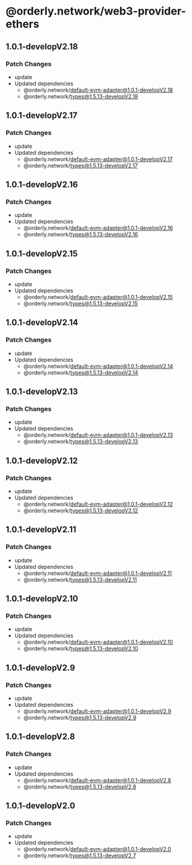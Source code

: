 # @orderly.network/web3-provider-ethers

## 1.0.1-developV2.18

### Patch Changes

- update
- Updated dependencies
  - @orderly.network/default-evm-adapter@1.0.1-developV2.18
  - @orderly.network/types@1.5.13-developV2.18

## 1.0.1-developV2.17

### Patch Changes

- update
- Updated dependencies
  - @orderly.network/default-evm-adapter@1.0.1-developV2.17
  - @orderly.network/types@1.5.13-developV2.17

## 1.0.1-developV2.16

### Patch Changes

- update
- Updated dependencies
  - @orderly.network/default-evm-adapter@1.0.1-developV2.16
  - @orderly.network/types@1.5.13-developV2.16

## 1.0.1-developV2.15

### Patch Changes

- update
- Updated dependencies
  - @orderly.network/default-evm-adapter@1.0.1-developV2.15
  - @orderly.network/types@1.5.13-developV2.15

## 1.0.1-developV2.14

### Patch Changes

- update
- Updated dependencies
  - @orderly.network/default-evm-adapter@1.0.1-developV2.14
  - @orderly.network/types@1.5.13-developV2.14

## 1.0.1-developV2.13

### Patch Changes

- update
- Updated dependencies
  - @orderly.network/default-evm-adapter@1.0.1-developV2.13
  - @orderly.network/types@1.5.13-developV2.13

## 1.0.1-developV2.12

### Patch Changes

- update
- Updated dependencies
  - @orderly.network/default-evm-adapter@1.0.1-developV2.12
  - @orderly.network/types@1.5.13-developV2.12

## 1.0.1-developV2.11

### Patch Changes

- update
- Updated dependencies
  - @orderly.network/default-evm-adapter@1.0.1-developV2.11
  - @orderly.network/types@1.5.13-developV2.11

## 1.0.1-developV2.10

### Patch Changes

- update
- Updated dependencies
  - @orderly.network/default-evm-adapter@1.0.1-developV2.10
  - @orderly.network/types@1.5.13-developV2.10

## 1.0.1-developV2.9

### Patch Changes

- update
- Updated dependencies
  - @orderly.network/default-evm-adapter@1.0.1-developV2.9
  - @orderly.network/types@1.5.13-developV2.9

## 1.0.1-developV2.8

### Patch Changes

- update
- Updated dependencies
  - @orderly.network/default-evm-adapter@1.0.1-developV2.8
  - @orderly.network/types@1.5.13-developV2.8

## 1.0.1-developV2.0

### Patch Changes

- update
- Updated dependencies
  - @orderly.network/default-evm-adapter@1.0.1-developV2.0
  - @orderly.network/types@1.5.13-developV2.7
